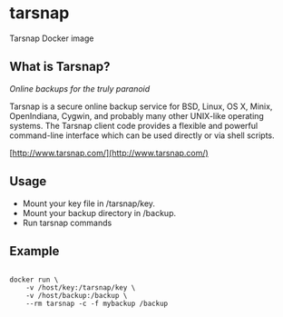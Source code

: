 # tarsnap

Tarsnap Docker image

## What is Tarsnap?

*Online backups for the truly paranoid*

Tarsnap is a secure online backup service for BSD, Linux, OS X, Minix,
OpenIndiana, Cygwin, and probably many other UNIX-like operating systems. The
Tarsnap client code provides a flexible and powerful command-line interface
which can be used directly or via shell scripts.

[http://www.tarsnap.com/](http://www.tarsnap.com/)

## Usage

- Mount your key file in /tarsnap/key.
- Mount your backup directory in /backup.
- Run tarsnap commands

## Example

```

docker run \
    -v /host/key:/tarsnap/key \
    -v /host/backup:/backup \
    --rm tarsnap -c -f mybackup /backup
